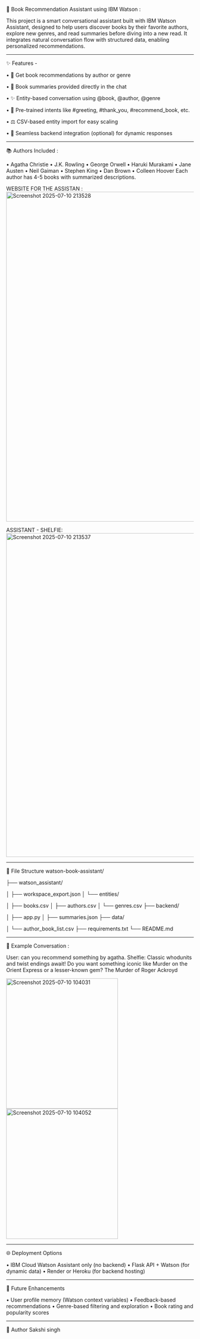📖 Book Recommendation Assistant using IBM Watson :

This project is a smart conversational assistant built with IBM Watson Assistant, designed to help users discover books by their favorite authors, explore new genres, and read summaries before diving into a new read. It integrates natural conversation flow with structured data, enabling personalized recommendations.
________________________________________
✨ Features -


•	📖 Get book recommendations by author or genre

•	📅 Book summaries provided directly in the chat

•	✨ Entity-based conversation using @book, @author, @genre

•	🤖 Pre-trained intents like #greeting, #thank_you, #recommend_book, etc.

•	⚖️ CSV-based entity import for easy scaling

•	🤝 Seamless backend integration (optional) for dynamic responses
________________________________________
📚 Authors Included :


•	Agatha Christie
•	J.K. Rowling
•	George Orwell
•	Haruki Murakami
•	Jane Austen
•	Neil Gaiman
•	Stephen King
•	Dan Brown
•	Colleen Hoover
Each author has 4-5 books with summarized descriptions.

WEBSITE FOR THE ASSISTAN :
<img width="1888" height="886" alt="Screenshot 2025-07-10 213528" src="https://github.com/user-attachments/assets/3b447445-7fc8-46f2-8ac3-8e2646b2683e" />


ASSISTANT - SHELFIE: 
<img width="1870" height="870" alt="Screenshot 2025-07-10 213537" src="https://github.com/user-attachments/assets/dcfc0a9e-8fba-4393-9868-42ab1e430aee" />


________________________________________
📄 File Structure
watson-book-assistant/

├── watson_assistant/

│   ├── workspace_export.json
│   └── entities/

│       ├── books.csv
│       ├── authors.csv
│       └── genres.csv
├── backend/

│   ├── app.py
│   ├── summaries.json
├── data/

│   └── author_book_list.csv
├── requirements.txt
└── README.md
________________________________________
🚪 Example Conversation :


User: can you recommend something by agatha.
Shelfie: 
Classic whodunits and twist endings await! Do you want something iconic like Murder on the Orient Express or a lesser-known gem?
 The Murder of Roger Ackroyd

 <img width="300" height="350" alt="Screenshot 2025-07-10 104031" src="https://github.com/user-attachments/assets/e4b097f7-3587-4d2e-b724-0c71264403c6" />

 
<img width="300" height="350" alt="Screenshot 2025-07-10 104052" src="https://github.com/user-attachments/assets/13f8d903-ff7f-4565-9ea0-699422af73ef" />

________________________________________


🌐 Deployment Options


•	IBM Cloud Watson Assistant only (no backend)
•	Flask API + Watson (for dynamic data)
•	Render or Heroku (for backend hosting)
________________________________________
🚀 Future Enhancements


•	User profile memory (Watson context variables)
•	Feedback-based recommendations
•	Genre-based filtering and exploration
•	Book rating and popularity scores
________________________________________
👤 Author
Sakshi singh

